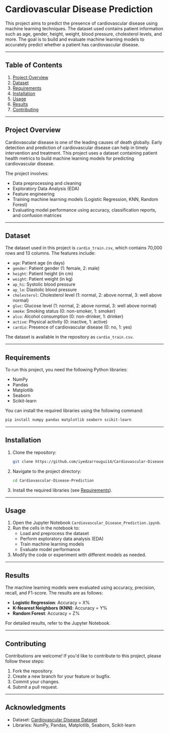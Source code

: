 # Cardiovascular Disease Prediction

This project aims to predict the presence of cardiovascular disease using machine learning techniques. The dataset used contains patient information such as age, gender, height, weight, blood pressure, cholesterol levels, and more. The goal is to build and evaluate machine learning models to accurately predict whether a patient has cardiovascular disease.

---

## Table of Contents
1. [Project Overview](#project-overview)
2. [Dataset](#dataset)
3. [Requirements](#requirements)
4. [Installation](#installation)
5. [Usage](#usage)
6. [Results](#results)
7. [Contributing](#contributing)

---

## Project Overview
Cardiovascular disease is one of the leading causes of death globally. Early detection and prediction of cardiovascular disease can help in timely intervention and treatment. This project uses a dataset containing patient health metrics to build machine learning models for predicting cardiovascular disease.

The project involves:
- Data preprocessing and cleaning
- Exploratory Data Analysis (EDA)
- Feature engineering
- Training machine learning models (Logistic Regression, KNN, Random Forest)
- Evaluating model performance using accuracy, classification reports, and confusion matrices

---

## Dataset
The dataset used in this project is `cardio_train.csv`, which contains 70,000 rows and 13 columns. The features include:
- `age`: Patient age (in days)
- `gender`: Patient gender (1: female, 2: male)
- `height`: Patient height (in cm)
- `weight`: Patient weight (in kg)
- `ap_hi`: Systolic blood pressure
- `ap_lo`: Diastolic blood pressure
- `cholesterol`: Cholesterol level (1: normal, 2: above normal, 3: well above normal)
- `gluc`: Glucose level (1: normal, 2: above normal, 3: well above normal)
- `smoke`: Smoking status (0: non-smoker, 1: smoker)
- `alco`: Alcohol consumption (0: non-drinker, 1: drinker)
- `active`: Physical activity (0: inactive, 1: active)
- `cardio`: Presence of cardiovascular disease (0: no, 1: yes)

The dataset is available in the repository as `cardio_train.csv`.

---

## Requirements
To run this project, you need the following Python libraries:
- NumPy
- Pandas
- Matplotlib
- Seaborn
- Scikit-learn

You can install the required libraries using the following command:
```bash
pip install numpy pandas matplotlib seaborn scikit-learn
```

---

## Installation
1. Clone the repository:
   ```bash
   git clone https://github.com/iyedzarrougui14/Cardiovascular-Disease-Prediction
   ```
2. Navigate to the project directory:
   ```bash
   cd Cardiovascular-Disease-Prediction
   ```
3. Install the required libraries (see [Requirements](#requirements)).

---

## Usage
1. Open the Jupyter Notebook `Cardiovascular_Disease_Prediction.ipynb`.
2. Run the cells in the notebook to:
   - Load and preprocess the dataset
   - Perform exploratory data analysis (EDA)
   - Train machine learning models
   - Evaluate model performance
3. Modify the code or experiment with different models as needed.

---

## Results
The machine learning models were evaluated using accuracy, precision, recall, and F1-score. The results are as follows:
- **Logistic Regression**: Accuracy = X%
- **K-Nearest Neighbors (KNN)**: Accuracy = Y%
- **Random Forest**: Accuracy = Z%

For detailed results, refer to the Jupyter Notebook.

---

## Contributing
Contributions are welcome! If you'd like to contribute to this project, please follow these steps:
1. Fork the repository.
2. Create a new branch for your feature or bugfix.
3. Commit your changes.
4. Submit a pull request.

---

## Acknowledgments
- Dataset: [Cardiovascular Disease Dataset](https://www.kaggle.com/datasets/sulianova/cardiovascular-disease-dataset)
- Libraries: NumPy, Pandas, Matplotlib, Seaborn, Scikit-learn
